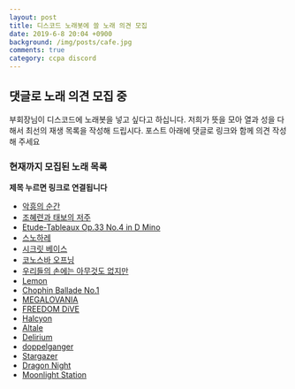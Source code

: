 ```yaml
--- 
layout: post
title: 디스코드 노래봇에 쓸 노래 의견 모집
date: 2019-6-8 20:04 +0900
background: /img/posts/cafe.jpg
comments: true
category: ccpa discord
--- 
```


## 댓글로 노래 의견 모집 중
부회장님이 디스코드에 노래봇을 넣고 싶다고 하십니다. 저희가 뜻을 모아 열과 성을 다해서 최선의 재생 목록을 작성해 드립시다. 포스트 아래에 댓글로 링크와 함께 의견 작성해 주세요

### 현재까지 모집된 노래 목록
**제목 누르면 링크로 연결됩니다**
* [악흥의 순간](https://youtu.be/e-k3QB3fjLk)
* [조혜련과 태보의 저주](https://youtu.be/oIa3BFBHJFI)
* [Etude-Tableaux Op.33 No.4 in D Mino](https://youtu.be/rQG8IeClBkw)
* [스노하레](https://youtu.be/UejKrg9VAJA)
* [시크릿 베이스](https://youtu.be/9rLMvRwpGX8)
* [코노스바 오프닝](https://youtu.be/7_R2SeFdNqc)
* [우리들의 손에는 아무것도 없지만](https://youtu.be/8Zlmya97_Io)
* [Lemon](https://youtu.be/SX_ViT4Ra7k)
* [Chophin Ballade No.1](https://youtu.be/Ce8p0VcTbuA)
* [MEGALOVANIA](https://youtu.be/wDgQdr8ZkTw)
* [FREEDOM DiVE](https://youtu.be/OI3C9qQlb1U)
* [Halcyon](https://youtu.be/KgZOITzM05c)
* [Altale](https://youtu.be/ikr59Iplnlo)
* [Delirium](https://youtu.be/8mp3gNFN61Y)
* [doppelganger](https://youtu.be/Xx3QSxV4ZKQ)
* [Stargazer](https://www.youtube.com/watch?v=zENTril6suQ)
* [Dragon Night](https://youtu.be/gsVGf1T2Hfs)
* [Moonlight Station](https://www.youtube.com/watch?v=KmvYJtdJoEw)
